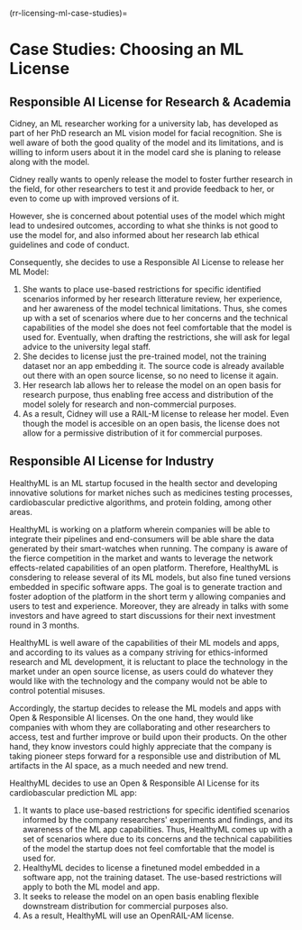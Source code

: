 (rr-licensing-ml-case-studies)=

# Case Studies: Choosing an ML License 

## Responsible AI License for Research & Academia

Cidney, an ML researcher working for a university lab, has developed as part of her PhD research an ML vision model for facial recognition. She is well aware of both the good quality of the model and its limitations, and is willing to inform users about it in the model card she is planing to release along with the model. 

Cidney really wants to openly release the model to foster further research in the field, for other researchers to test it and provide feedback to her, or even to come up with improved versions of it. 

However, she is concerned about potential uses of the model which might lead to undesired outcomes, according to what she thinks is not good to use the model for, and also informed about her research lab ethical guidelines and code of conduct. 

Consequently, she decides to use a Responsible AI License to release her ML Model: 
1. She wants to place use-based restrictions for specific identified scenarios informed by her research litterature review, her experience, and her awareness of the model technical limitations. Thus, she comes up with a set of scenarios where due to her concerns and the technical capabilities of the model she does not feel comfortable that the model is used for. Eventually, when drafting the restrictions, she will ask for legal advice to the university legal staff.
2. She decides to license just the pre-trained model, not the training dataset nor an app embedding it. The source code is already available out there with an open source license, so no need to license it again.
3. Her research lab allows her to release the model on an open basis for research purpose, thus enabling free access and distribution of the model solely for research and non-commercial purposes.
4. As a result, Cidney will use a RAIL-M license to release her model. Even though the model is accesible on an open basis, the license does not allow for a permissive distribution of it for commercial purposes. 


## Responsible AI License for Industry

HealthyML is an ML startup focused in the health sector and developing innovative solutions for market niches such as medicines testing processes, cardiobascular predictive algorithms, and protein folding, among other areas. 

HealthyML is working on a platform wherein companies will be able to integrate their pipelines and end-consumers will be able share the data generated by their smart-watches when running. The company is aware of the fierce competition in the market and wants to leverage the network effects-related capabilities of an open platform. Therefore, HealthyML is consdering to release several of its ML models, but also fine tuned versions embedded in specific software apps. The goal is to generate traction and foster adoption of the platform in the short term y allowing companies and users to test and experience. Moreover, they are already in talks with some investors and have agreed to start discussions for their next investment round in 3 months. 

HealthyML is well aware of the capabilities of their ML models and apps, and according to its values as a company striving for ethics-informed research and ML development, it is reluctant to place the technology in the market under an open source license, as users could do whatever they would like with the technology and the company would not be able to control potential misuses.

Accordingly, the startup decides to release the ML models and apps with Open & Responsible AI licenses. On the one hand, they would like companies with whom they are collaborating and other researchers to access, test and further improve or build upon their products. On the other hand, they know investors could highly appreciate that the company is taking pioneer steps forward for a responsible use and distribution of ML artifacts in the AI space, as a much needed and new trend.

HealthyML decides to use an Open & Responsible AI License for its cardiobascular prediction ML app:
1. It wants to place use-based restrictions for specific identified scenarios informed by the company researchers' experiments and findings, and its awareness of the ML app capabilities. Thus, HealthyML comes up with a set of scenarios where due to its concerns and the technical capabilities of the model the startup does not feel comfortable that the model is used for.
2. HealthyML decides to license a finetuned model embedded in a software app, not the training dataset. The use-based restrictions will apply to both the ML model and app.
3. It seeks to release the model on an open basis enabling flexible downstream distribution for commercial purposes also. 
4. As a result, HealthyML will use an OpenRAIL-AM license. 
